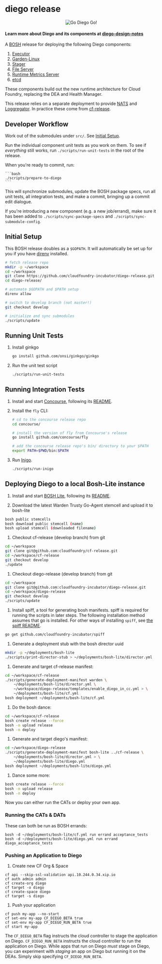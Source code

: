# diego release

<p align="center">
  <img src="http://i.imgur.com/WrqaOd9.png" alt="Go Diego Go!" title="Go Diego Go!"/>
</p>

#### Learn more about Diego and its components at [diego-design-notes](https://github.com/cloudfoundry-incubator/diego-design-notes)

A [BOSH](https://github.com/cloudfoundry/bosh) release for deploying the
following Diego components:

1. [Executor](https://github.com/cloudfoundry-incubator/executor)
1. [Garden-Linux](https://github.com/cloudfoundry-incubator/garden-linux)
1. [Stager](https://github.com/cloudfoundry-incubator/stager)
1. [File Server](https://github.com/cloudfoundry-incubator/file-server)
1. [Runtime Metrics Server](https://github.com/cloudfoundry-incubator/runtime-metrics-server)
1. [etcd](https://github.com/coreos/etcd)

These components build out the new runtime architecture for Cloud Foundry,
replacing the DEA and Health Manager.

This release relies on a separate deployment to provide
[NATS](https://github.com/apcera/gnatsd) and
[Loggregator](https://github.com/cloudfoundry/loggregator). In practice these
come from [cf-release](https://github.com/cloudfoundry/cf-release).


## Developer Workflow

Work out of the submodules under `src/`. See [Initial Setup](#initial-setup).

Run the individual component unit tests as you work on them. To see if
*everything* still works, run `./scripts/run-unit-tests` in the root of the
release.

When you're ready to commit, run:

    ```bash
    ./scripts/prepare-to-diego
    ```

This will synchronize submodules, update the BOSH package specs, run all unit
tests, all integration tests, and make a commit, bringing up a commit edit
dialogue.

If you're introducing a new component (e.g. a new job/errand), make sure it
has been added to `./scripts/sync-package-specs` and
`./scripts/sync-submodule-config`.


## Initial Setup

This BOSH release doubles as a `$GOPATH`. It will automatically be set up for
you if you have [direnv](http://direnv.net) installed.

```bash
# fetch release repo
mkdir -p ~/workspace
cd ~/workspace
git clone https://github.com/cloudfoundry-incubator/diego-release.git
cd diego-release/

# automate $GOPATH and $PATH setup
direnv allow

# switch to develop branch (not master!)
git checkout develop

# initialize and sync submodules
./scripts/update
```


## Running Unit Tests

1. Install ginkgo
   ```sh
   go install github.com/onsi/ginkgo/ginkgo
   ```

1. Run the unit test script
   ```sh
   ./scripts/run-unit-tests
   ```


## Running Integration Tests

1. Install and start [Concourse](http://concourse.ci), following its
   [README](https://github.com/concourse/concourse/blob/master/README.md).

1. Install the `fly` CLI:

    ```sh
    # cd to the concourse release repo
    cd concourse/

    # install the version of fly from Concourse's release
    go install github.com/concourse/fly

    # add the concourse release repo's bin/ directory to your $PATH
    export PATH=$PWD/bin:$PATH
    ```

1. Run [Inigo](https://github.com/cloudfoundry-incubator/inigo).

    ```sh
    ./scripts/run-inigo
    ```


## Deploying Diego to a local Bosh-Lite instance

1. Install and start [BOSH Lite](https://github.com/cloudfoundry/bosh-lite),
   following its
   [README](https://github.com/cloudfoundry/bosh-lite/blob/master/README.md).

1. Download the latest Warden Trusty Go-Agent stemcell and upload it to bosh-lite

  ```bash
  bosh public stemcells
  bosh download public stemcell (name)
  bosh upload stemcell (downloaded filename)
  ```

1. Checkout cf-release (develop branch) from git

  ```bash
  cd ~/workspace
  git clone git@github.com:cloudfoundry/cf-release.git
  cd ~/workspace/cf-release
  git checkout develop
  ./update
  ```

1. Checkout diego-release (develop branch) from git

  ```bash
  cd ~/workspace
  git clone git@github.com:cloudfoundry-incubator/diego-release.git
  cd ~/workspace/diego-release
  git checkout develop
  ./scripts/update
  ```

1. Install spiff, a tool for generating bosh manifests. spiff is required for
   running the scripts in later steps. The following installation method
   assumes that go is installed. For other ways of installing `spiff`, see
   [the spiff README](https://github.com/cloudfoundry-incubator/spiff).

  ```bash
  go get github.com/cloudfoundry-incubator/spiff
  ```

1. Generate a deployment stub with the bosh director uuid

  ```bash
  mkdir -p ~/deployments/bosh-lite
  ./scripts/print-director-stub > ~/deployments/bosh-lite/director.yml
  ```

1. Generate and target cf-release manifest:
  ```bash
  cd ~/workspace/cf-release
  ./scripts/generate-deployment-manifest warden \
      ~/deployments/bosh-lite/director.yml \
      ~/workspace/diego-release/templates/enable_diego_in_cc.yml > \
      ~/deployments/bosh-lite/cf.yml
  bosh deployment ~/deployments/bosh-lite/cf.yml
  ```

1. Do the bosh dance:
  ```bash
  cd ~/workspace/cf-release
  bosh create release --force
  bosh -n upload release
  bosh -n deploy
  ```

1. Generate and target diego's manifest:

  ```bash
  cd ~/workspace/diego-release
  ./scripts/generate-deployment-manifest bosh-lite ../cf-release \
      ~/deployments/bosh-lite/director.yml > \
      ~/deployments/bosh-lite/diego.yml
  bosh deployment ~/deployments/bosh-lite/diego.yml
  ```

1. Dance some more:

  ```bash
  bosh create release --force
  bosh -n upload release
  bosh -n deploy
  ```

Now you can either run the CATs or deploy your own app.

### Running the CATs & DATs

These can both be run as BOSH errands:

```
bosh -d ~/deployments/bosh-lite/cf.yml run errand acceptance_tests
bosh -d ~/deployments/bosh-lite/diego.yml run errand diego_acceptance_tests
```

### Pushing an Application to Diego

1. Create new CF Org & Space

  ```
  cf api --skip-ssl-validation api.10.244.0.34.xip.io
  cf auth admin admin
  cf create-org diego
  cf target -o diego
  cf create-space diego
  cf target -s diego
  ```

1. Push your application

  ```
  cf push my-app --no-start
  cf set-env my-app CF_DIEGO_BETA true
  cf set-env my-app CF_DIEGO_RUN_BETA true
  cf start my-app
  ```

  The `CF_DIEGO_BETA` flag instructs the cloud controller to stage the application on Diego.  `CF_DIEGO_RUN_BETA` instructs the cloud controller to run the application on Diego.  While apps that run on Diego *must* stage on Diego, you can experiment with *staging* an app on Diego but running it on the DEAs.  Simply skip specifying `CF_DIEGO_RUN_BETA`.
